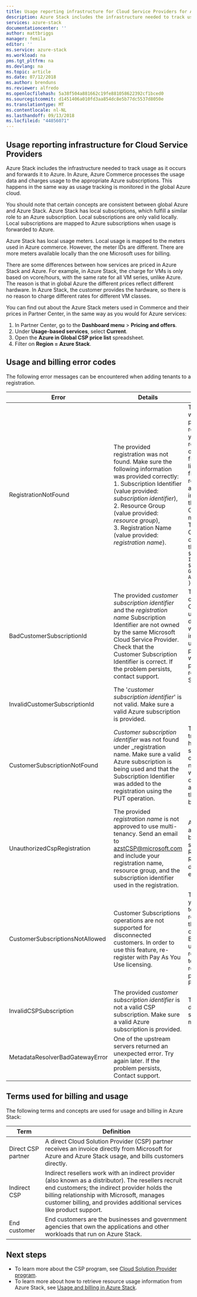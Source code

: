 ```yaml
---
title: Usage reporting infrastructure for Cloud Service Providers for Azure Stack | Microsoft Docs
description: Azure Stack includes the infrastructure needed to track usage for tenants serviced by a Cloud Service Provider (CSP) as it occurs and forwards it to Azure.
services: azure-stack
documentationcenter: ''
author: mattbriggs
manager: femila
editor: ''
ms.service: azure-stack
ms.workload: na
pms.tgt_pltfrm: na
ms.devlang: na
ms.topic: article
ms.date: 07/12/2018
ms.author: brenduns
ms.reviewer: alfredo
ms.openlocfilehash: 5a38f504a881662c19fe881058622392cf1bced0
ms.sourcegitcommit: d1451406a010fd3aa854dc8e5b77dc5537d8050e
ms.translationtype: MT
ms.contentlocale: nl-NL
ms.lasthandoff: 09/13/2018
ms.locfileid: "44856071"
---
```

## <a name="usage-reporting-infrastructure-for-cloud-service-providers"></a>Usage reporting infrastructure for Cloud Service Providers

Azure Stack includes the infrastructure needed to track usage as it occurs and forwards it to Azure. In Azure, Azure Commerce processes the usage data and charges usage to the appropriate Azure subscriptions. This happens in the same way as usage tracking is monitored in the global Azure cloud.

You should note that certain concepts are consistent between global Azure and Azure Stack. Azure Stack has local subscriptions, which fulfill a similar role to an Azure subscription. Local subscriptions are only valid locally. Local subscriptions are mapped to Azure subscriptions when usage is forwarded to Azure.

Azure Stack has local usage meters. Local usage is mapped to the meters used in Azure commerce. However, the meter IDs are different. There are more meters available locally than the one Microsoft uses for billing.

There are some differences between how services are priced in Azure Stack and Azure. For example, in Azure Stack, the charge for VMs is only based on vcore/hours, with the same rate for all VM series, unlike Azure. The reason is that in global Azure the different prices reflect different hardware. In Azure Stack, the customer provides the hardware, so there is no reason to charge different rates for different VM classes.

You can find out about the Azure Stack meters used in Commerce and their prices in Partner Center, in the same way as you would for Azure services:

1. In Partner Center, go to the **Dashboard menu** > **Pricing and offers**.
2. Under **Usage-based services**, select **Current**.
3. Open the **Azure in Global CSP price list** spreadsheet.
4. Filter on **Region = Azure Stack**.

## <a name="usage-and-billing-error-codes"></a>Usage and billing error codes

The following error messages can be encountered when adding tenants to a registration.

| Error                           | Details                                                                                                                                                                                                                                                                                                                           | Comments                                                                                                                                                                                                                                                                                                                                                                                                                                                                                                                                                                                                            |
|---------------------------------|-----------------------------------------------------------------------------------------------------------------------------------------------------------------------------------------------------------------------------------------------------------------------------------------------------------------------------------|---------------------------------------------------------------------------------------------------------------------------------------------------------------------------------------------------------------------------------------------------------------------------------------------------------------------------------------------------------------------------------------------------------------------------------------------------------------------------------------------------------------------------------------------------------------------------------------------------------------------|
| RegistrationNotFound            | The provided registration was not found. Make sure the following information was provided correctly:<br>1. Subscription Identifier (value provided: _subscription identifier_),<br>2. Resource Group (value provided: _resource group_),<br>3. Registration Name (value provided: _registration name_).                             | This error usually occurs when the information pointing to the initial registration is not correct. If you need to verify the resource group and name of your registration, you can find it in the Azure portal, by listing all resources. If you find more than one registration resource, look at the CloudDeploymentID in the properties, and select the registration whose CloudDeploymentID matches that of your cloud. To find the CloudDeploymentID, you can use this PowerShell on the Azure Stack:<br>`$azureStackStampInfo = Invoke-Command -Session $session -ScriptBlock { Get-AzureStackStampInformation }` |
| BadCustomerSubscriptionId       | The provided _customer subscription identifier_ and the _registration name_ Subscription Identifier are not owned by the same Microsoft Cloud Service Provider. Check that the Customer Subscription Identifier is correct. If the problem persists, contact support. | This error occurs when the customer subscription is a CSP subscription, but it rolls up to a CSP partner different from the one to which the subscription used in the initial registration rolls up. This check is made to prevent a situation that would result in billing a CSP partner who is not responsible for the Azure Stack used.                                                                                                                                                                                                                                                                          |
| InvalidCustomerSubscriptionId   | The '_customer subscription identifier_' is not valid. Make sure a valid Azure subscription is provided.                                                                                                                                                                         |                                                                                                                                                                                                                                                                                                                                                                                                                                                                                                                                                                                                                     |
| CustomerSubscriptionNotFound    | _Customer subscription identifier_ was not found under _registration name. Make sure a valid Azure subscription is being used and that the Subscription Identifier was added to the registration using the PUT operation.                                                   | This error occurs when trying to verity that a tenant has been added to a subscription, and the customer subscription is not found to be associated with the registration. The customer has not been added to the registration, or the subscription ID has been written incorrectly.                                                                                                                                                                                                                                                                                                                                |
| UnauthorizedCspRegistration     | The provided _registration name_ is not approved to use multi-tenancy. Send an email to azstCSP@microsoft.com and include your registration name, resource group, and the subscription identifier used in the registration.                                                                                    | A registration needs to be approved for multi-tenancy by Microsoft before you can start adding tenants to it. Refer to the section Registering Tenants in this document for further explanation.                                                                                                                                                                                                                                                                                                                                                                                                             |
| CustomerSubscriptionsNotAllowed | Customer Subscriptions operations are not supported for disconnected customers. In order to use this feature, re-register with Pay As You Use licensing.                                                                                                                                                                    | The registration to which you are trying to add tenants is a Capacity registration, that is, when the registration was created, the parameter BillingModel Capacity was used. Only Pay as you use registrations are allowed for to add tenants. You need to re-register using the parameter BillingModel PayAsYouUse.                                                                                                                                                                                                                                                                                          |
| InvalidCSPSubscription          | The provided _customer subscription identifier_ is not a valid CSP subscription. Make sure a valid Azure subscription is provided.                                                                                                                                                        | This is mostly likely to be due to the customer subscription being mistyped.                                                                                                                                                                                                                                                                                                                                                                                                                                                                                                                                        |
| MetadataResolverBadGatewayError | One of the upstream servers returned an unexpected error. Try again later. If the problem persists, Contact support.                                                                                                                                                                                                |                                                                                                                                                                                                                                                                                                                                                                                                                                                                                                                                                                                                                     |

## <a name="terms-used-for-billing-and-usage"></a>Terms used for billing and usage

The following terms and concepts are used for usage and billing in Azure Stack:

| Term | Definition |
| --- | --- |
| Direct CSP partner | A direct Cloud Solution Provider (CSP) partner receives an invoice directly from Microsoft for Azure and Azure Stack usage, and bills customers directly. |
| Indirect CSP | Indirect resellers work with an indirect provider (also known as a distributor). The resellers recruit end customers; the indirect provider holds the billing relationship with Microsoft, manages customer billing, and provides additional services like product support. |
| End customer | End customers are the businesses and government agencies that own the applications and other workloads that run on Azure Stack. |

## <a name="next-steps"></a>Next steps

 - To learn more about the CSP program, see [Cloud Solution Provider program](https://partner.microsoft.com/solutions/microsoft-cloud-solutions).
 - To learn more about how to retrieve resource usage information from Azure Stack, see [Usage and billing in Azure Stack](azure-stack-billing-and-chargeback.md).

